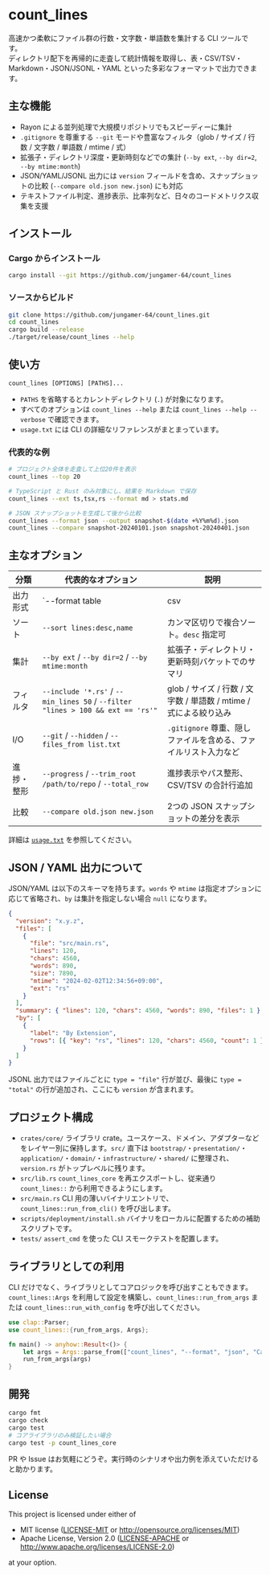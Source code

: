# count_lines

高速かつ柔軟にファイル群の行数・文字数・単語数を集計する CLI ツールです。  
ディレクトリ配下を再帰的に走査して統計情報を取得し、表・CSV/TSV・Markdown・JSON/JSONL・YAML といった多彩なフォーマットで出力できます。

## 主な機能

- Rayon による並列処理で大規模リポジトリでもスピーディーに集計
- `.gitignore` を尊重する `--git` モードや豊富なフィルタ（glob / サイズ / 行数 / 文字数 / 単語数 / mtime / 式）
- 拡張子・ディレクトリ深度・更新時刻などでの集計 (`--by ext`, `--by dir=2`, `--by mtime:month`)
- JSON/YAML/JSONL 出力には `version` フィールドを含め、スナップショットの比較 (`--compare old.json new.json`) にも対応
- テキストファイル判定、進捗表示、比率列など、日々のコードメトリクス収集を支援

## インストール

### Cargo からインストール

```bash
cargo install --git https://github.com/jungamer-64/count_lines
```

### ソースからビルド

```bash
git clone https://github.com/jungamer-64/count_lines.git
cd count_lines
cargo build --release
./target/release/count_lines --help
```

## 使い方

```
count_lines [OPTIONS] [PATHS]...
```

- `PATHS` を省略するとカレントディレクトリ (`.`) が対象になります。
- すべてのオプションは `count_lines --help` または `count_lines --help --verbose` で確認できます。
- `usage.txt` には CLI の詳細なリファレンスがまとまっています。

### 代表的な例

```bash
# プロジェクト全体を走査して上位20件を表示
count_lines --top 20

# TypeScript と Rust のみ対象にし、結果を Markdown で保存
count_lines --ext ts,tsx,rs --format md > stats.md

# JSON スナップショットを生成して後から比較
count_lines --format json --output snapshot-$(date +%Y%m%d).json
count_lines --compare snapshot-20240101.json snapshot-20240401.json
```

## 主なオプション

| 分類 | 代表的なオプション | 説明 |
| ---- | ------------------ | ---- |
| 出力形式 | `--format table|csv|tsv|json|yaml|md|jsonl` | 既定は `table`。`--ratio` で比率列を追加可能 |
| ソート | `--sort lines:desc,name` | カンマ区切りで複合ソート。`desc` 指定可 |
| 集計 | `--by ext` / `--by dir=2` / `--by mtime:month` | 拡張子・ディレクトリ・更新時刻バケットでのサマリ |
| フィルタ | `--include '*.rs'` / `--min_lines 50` / `--filter "lines > 100 && ext == 'rs'"` | glob / サイズ / 行数 / 文字数 / 単語数 / mtime / 式による絞り込み |
| I/O | `--git` / `--hidden` / `--files_from list.txt` | `.gitignore` 尊重、隠しファイルを含める、ファイルリスト入力など |
| 進捗・整形 | `--progress` / `--trim_root /path/to/repo` / `--total_row` | 進捗表示やパス整形、CSV/TSV の合計行追加 |
| 比較 | `--compare old.json new.json` | 2つの JSON スナップショットの差分を表示 |

詳細は [`usage.txt`](usage.txt) を参照してください。

## JSON / YAML 出力について

JSON/YAML は以下のスキーマを持ちます。`words` や `mtime` は指定オプションに応じて省略され、`by` は集計を指定しない場合 `null` になります。

```json
{
  "version": "x.y.z",
  "files": [
    {
      "file": "src/main.rs",
      "lines": 120,
      "chars": 4560,
      "words": 890,
      "size": 7890,
      "mtime": "2024-02-02T12:34:56+09:00",
      "ext": "rs"
    }
  ],
  "summary": { "lines": 120, "chars": 4560, "words": 890, "files": 1 },
  "by": [
    {
      "label": "By Extension",
      "rows": [{ "key": "rs", "lines": 120, "chars": 4560, "count": 1 }]
    }
  ]
}
```

JSONL 出力ではファイルごとに `type = "file"` 行が並び、最後に `type = "total"` の行が追加され、ここにも `version` が含まれます。

## プロジェクト構成

- `crates/core/` ライブラリ crate。ユースケース、ドメイン、アダプターなどをレイヤー別に保持します。`src/` 直下は `bootstrap/`・`presentation/`・`application/`・`domain/`・`infrastructure/`・`shared/` に整理され、`version.rs` がトップレベルに残ります。
- `src/lib.rs` `count_lines_core` を再エクスポートし、従来通り `count_lines::` から利用できるようにします。
- `src/main.rs` CLI 用の薄いバイナリエントリで、`count_lines::run_from_cli()` を呼び出します。
- `scripts/deployment/install.sh` バイナリをローカルに配置するための補助スクリプトです。
- `tests/` `assert_cmd` を使った CLI スモークテストを配置します。

## ライブラリとしての利用

CLI だけでなく、ライブラリとしてコアロジックを呼び出すこともできます。`count_lines::Args` を利用して設定を構築し、`count_lines::run_from_args` または `count_lines::run_with_config` を呼び出してください。

```rust
use clap::Parser;
use count_lines::{run_from_args, Args};

fn main() -> anyhow::Result<()> {
    let args = Args::parse_from(["count_lines", "--format", "json", "Cargo.toml"]);
    run_from_args(args)
}
```

## 開発

```bash
cargo fmt
cargo check
cargo test
# コアライブラリのみ検証したい場合
cargo test -p count_lines_core
```

PR や Issue はお気軽にどうぞ。実行時のシナリオや出力例を添えていただけると助かります。

## License

This project is licensed under either of

- MIT license ([LICENSE-MIT](LICENSE-MIT) or <http://opensource.org/licenses/MIT>)
- Apache License, Version 2.0 ([LICENSE-APACHE](LICENSE-APACHE) or <http://www.apache.org/licenses/LICENSE-2.0>)

at your option.
